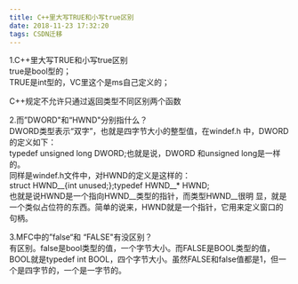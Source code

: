 ```yaml
---
title: C++里大写TRUE和小写true区别
date: 2018-11-23 17:32:20
tags: CSDN迁移
---
```

   1.C++里大写TRUE和小写true区别   
 true是bool型的；   
 TRUE是int型的，VC里这个是ms自己定义的；

 C++规定不允许只通过返回类型不同区别两个函数   
  
 2.而”DWORD"和“HWND"分别指什么？   
 DWORD类型表示“双字”，也就是四字节大小的整型值，在windef.h 中，DWORD的定义如下：   
 typedef unsigned long DWORD;也就是说，DWORD 和unsigned long是一样的。   
 同样是windef.h文件中，对HWND的定义是这样的：   
 struct HWND__{int unused;};typedef HWND__* HWND;   
 也就是说HWND是一个指向HWND__类型的指针，而类型HWND__很明 显，就是一个类似占位符的东西。简单的说来，HWND就是一个指针，它用来定义窗口的句柄。   
  
 3.MFC中的”false“和 “FALSE"有没区别？   
 有区别。false是bool类型的值，一个字节大小。而FALSE是BOOL类型的值，BOOL就是typedef int BOOL，四个字节大小。虽然FALSE和false值都是1，但一个是四字节的，一个是一字节的。

   
 